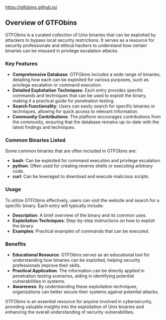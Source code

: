https://gtfobins.github.io/

## Overview of GTFObins

GTFObins is a curated collection of Unix binaries that can be exploited by attackers to bypass local security restrictions. It serves as a resource for security professionals and ethical hackers to understand how certain binaries can be misused in privilege escalation attacks.

### Key Features

- **Comprehensive Database**: GTFObins includes a wide range of binaries, detailing how each can be exploited for various purposes, such as privilege escalation or command execution.
- **Detailed Exploitation Techniques**: Each entry provides specific commands and techniques that can be used to exploit the binary, making it a practical guide for penetration testing.
- **Search Functionality**: Users can easily search for specific binaries or techniques, allowing for quick access to relevant information.
- **Community Contributions**: The platform encourages contributions from the community, ensuring that the database remains up-to-date with the latest findings and techniques.

### Common Binaries Listed

Some common binaries that are often included in GTFObins are:

- **bash**: Can be exploited for command execution and privilege escalation.
- **python**: Often used for creating reverse shells or executing arbitrary code.
- **curl**: Can be leveraged to download and execute malicious scripts.

### Usage

To utilize GTFObins effectively, users can visit the website and search for a specific binary. Each entry will typically include:

- **Description**: A brief overview of the binary and its common uses.
- **Exploitation Techniques**: Step-by-step instructions on how to exploit the binary.
- **Examples**: Practical examples of commands that can be executed.

### Benefits

- **Educational Resource**: GTFObins serves as an educational tool for understanding how binaries can be exploited, helping security professionals improve their skills.
- **Practical Application**: The information can be directly applied in penetration testing scenarios, aiding in identifying potential vulnerabilities in systems.
- **Awareness**: By understanding these exploitation techniques, organizations can better secure their systems against potential attacks.

GTFObins is an essential resource for anyone involved in cybersecurity, providing valuable insights into the exploitation of Unix binaries and enhancing the overall understanding of security vulnerabilities.